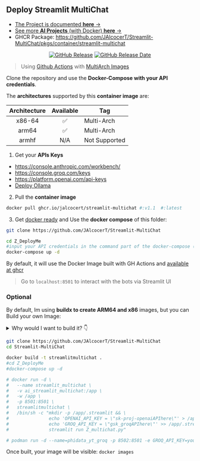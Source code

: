 ## Deploy Streamlit MultiChat


* [The Project is documented **here** →](https://jalcocert.github.io/JAlcocerT/create-streamlit-chatgpt/)
* [See more **AI Projects** (with Docker) **here** →](https://github.com/JAlcocerT/Docker/tree/main/AI_Gen/Project_MultiChat)
* GHCR Package: <https://github.com/JAlcocerT/Streamlit-MultiChat/pkgs/container/streamlit-multichat>

<div align="center">

[![GitHub Release](https://img.shields.io/github/release/JAlcocerT/Streamlit-MultiChat/all.svg)](https://github.com/JAlcocerT/Streamlit-MultiChat/releases)
[![GitHub Release Date](https://img.shields.io/github/release-date-pre/JAlcocerT/Streamlit-MultiChat.svg)](https://github.com/JAlcocerT/Streamlit-MultiChat/releases)

</div>

> Using [Github Actions](https://fossengineer.com/docker-github-actions-cicd/) with [MultiArch Images](https://jalcocert.github.io/JAlcocerT/create-streamlit-chatgpt/#conclusion---and-what-i-learnt)


Clone the repository and use the **Docker-Compose with your API credentials**.

The **architectures** supported by this **container image** are:

| Architecture | Available | Tag |
| :----: | :----: | ---- |
| x86-64 | ✅ | Multi-Arch |
| arm64 | ✅ | Multi-Arch |
| armhf | N/A | Not Supported |

1. Get your **APIs Keys**

* https://console.anthropic.com/workbench/
* https://console.groq.com/keys
* https://platform.openai.com/api-keys
* [Deploy Ollama](https://fossengineer.com/selfhosting-llms-ollama/)

2. Pull the **container image**

```sh
docker pull ghcr.io/jalcocert/streamlit-multichat #:v1.1  #:latest
```
3. Get [docker ready](https://jalcocert.github.io/JAlcocerT/docs/dev/dev-interesting-it-concepts/#containers) and Use the **docker compose** of this folder:

```sh
git clone https://github.com/JAlcocerT/Streamlit-MultiChat

cd Z_DeployMe
#input your API credentials in the command part of the docker-compose (or through the UI)
docker-compose up -d
```

By default, it will use the Docker Image built with GH Actions and [available at ghcr](https://github.com/JAlcocerT/Streamlit-MultiChat/pkgs/container/streamlit-multichat)

> Go to `localhost:8501` to interact with the bots via Streamlit UI

### Optional

By default, Im using **buildx to create ARM64 and x86** images, but you can Build your own Image:


<details>
  <summary>Why would I want to build it? 👇</summary>
  &nbsp;


* You want to run it on a different architecture
* You want to build the image from the source, because why not

</details>

```sh
git clone https://github.com/JAlcocerT/Streamlit-MultiChat
cd Streamlit-MultiChat

docker build -t streamlitmultichat .
#cd Z_DeployMe
#docker-compose up -d

# docker run -d \
#   --name streamlit_multichat \
#   -v ai_streamlit_multichat:/app \
#   -w /app \
#   -p 8501:8501 \
#   streamlitmultichat \
#   /bin/sh -c "mkdir -p /app/.streamlit && \
#               echo 'OPENAI_API_KEY = \"sk-proj-openaiAPIhere\"' > /app/.streamlit/secrets.toml && \
#               echo 'GROQ_API_KEY = \"gsk_groqAPIhere\"' >> /app/.streamlit/secrets.toml && \
#               streamlit run Z_multichat.py"

# podman run -d --name=phidata_yt_groq -p 8502:8501 -e GROQ_API_KEY=your_api_key_here streamlitmultichat tail -f /dev/null
```

Once built, your image will be visible: `docker images`